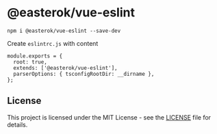 # @easterok/vue-eslint

```
npm i @easterok/vue-eslint --save-dev
```

Create `eslintrc.js` with content

```
module.exports = {
  root: true,
  extends: ['@easterok/vue-eslint'],
  parserOptions: { tsconfigRootDir: __dirname },
};
```

## License

This project is licensed under the MIT License - see the [LICENSE](LICENSE) file for details.
